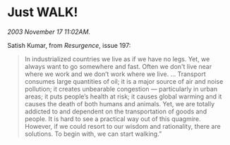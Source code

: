 Just WALK!
==========

*2003 November 17 11:02AM.*

Satish Kumar, from *Resurgence*, issue 197:

> In industrialized countries we live as if we have no legs.
> Yet, we always want to go somewhere and fast.
> Often we don't live near where we work and we don&#8217;t work where we live.
> &#8230; Transport consumes large quantities of oil; it is a major source of air and noise pollution;
> it creates unbearable congestion &#8212; particularly in urban areas; it puts people&#8217;s health at risk;
> it causes global warming and it causes the death of both humans and animals.
> Yet, we are totally addicted to and dependent on the transportation of goods and people.
> It is hard to see a practical way out of this quagmire. However, if we could resort to our
> wisdom and rationality, there are solutions. To begin with, we can start walking.&#8221;
